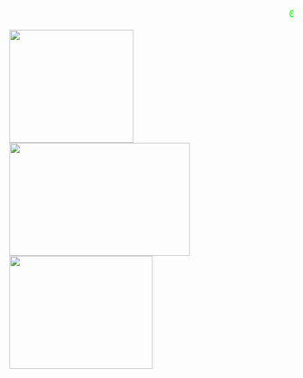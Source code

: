 
<p align="center" style="font-family: monospace; font-size: 18px; color: #0f0;">
  <marquee behavior="scroll" direction="left" scrollamount="10">
    01001000 01100101 01101100 01101100 01101111 00101100 00100000 01010111 01101111 01110010 01101100 01100100
  </marquee>
</p>

  <tr>
    <td align="center" valign="bottom">
      <img height="200" width="220" src="https://gifdb.com/images/high/caught-in-4k-saul-goodman-tz60jv8lh8sdnj3v.webp"/>
    </td>
    <td align="center" valign="bottom">
      <img height="200" width="320" src="https://gifdb.com/images/high/3d-saul-goodman-8w5pgtty7uc39twl.webp"/>
    </td>
    <td align="center" valign="bottom">
      <img height="200" width="254" src="https://i.imgur.com/Au2paCc.gif"/>
    </td>
  </tr>
